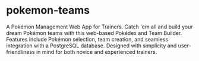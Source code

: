# pokemon-teams
A Pokémon Management Web App for Trainers. Catch 'em all and build your dream Pokémon teams with this web-based Pokédex and Team Builder. Features include Pokémon selection, team creation, and seamless integration with a PostgreSQL database. Designed with simplicity and user-friendliness in mind for both novice and experienced trainers.

